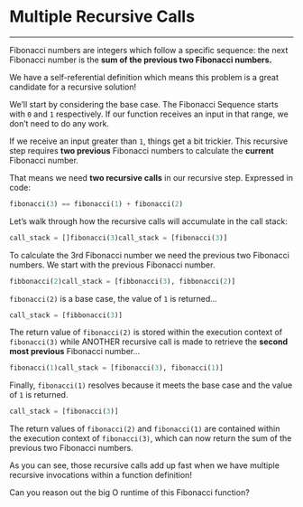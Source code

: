 # Multiple Recursive Calls
---

Fibonacci numbers are integers which follow a specific sequence: the next Fibonacci number is the **sum of the previous two Fibonacci numbers.**

We have a self-referential definition which means this problem is a great candidate for a recursive solution!

We’ll start by considering the base case. The Fibonacci Sequence starts with `0` and `1` respectively. If our function receives an input in that range, we don’t need to do any work.

If we receive an input greater than `1`, things get a bit trickier. This recursive step requires **two previous** Fibonacci numbers to calculate the **current** Fibonacci number.

That means we need **two recursive calls** in our recursive step. Expressed in code:

```python
fibonacci(3) == fibonacci(1) + fibonacci(2) 
```

Let’s walk through how the recursive calls will accumulate in the call stack:

```python
call_stack = []fibonacci(3)call_stack = [fibonacci(3)]
```

To calculate the 3rd Fibonacci number we need the previous two Fibonacci numbers. We start with the previous Fibonacci number.

```python
fibbonacci(2)call_stack = [fibbonacci(3), fibbonacci(2)]
```

`fibonacci(2)` is a base case, the value of `1` is returned…

```python
call_stack = [fibbonacci(3)]
```

The return value of `fibonacci(2)` is stored within the execution context of `fibonacci(3)` while ANOTHER recursive call is made to retrieve the **second most previous** Fibonacci number…

```python
fibonacci(1)call_stack = [fibonacci(3), fibonacci(1)]
```

Finally, `fibonacci(1)` resolves because it meets the base case and the value of `1` is returned.

```python
call_stack = [fibonacci(3)]
```

The return values of `fibonacci(2)` and `fibonacci(1)` are contained within the execution context of `fibonacci(3)`, which can now return the sum of the previous two Fibonacci numbers.

As you can see, those recursive calls add up fast when we have multiple recursive invocations within a function definition!

Can you reason out the big O runtime of this Fibonacci function?